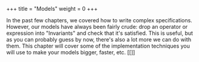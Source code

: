 +++
title = "Models"
weight = 0
+++

In the past few chapters, we covered how to write complex specifications. However, our models have always been fairly crude: drop an operator or expression into "Invariants" and check that it's satisfied. This is useful, but as you can probably guess by now, there's also a lot more we can do with them. This chapter will cover some of the implementation techniques you will use to make your models bigger, faster, etc. [[]]
